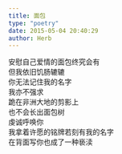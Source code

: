 ```yaml
---  
title: 面包  
type: "poetry"  
date: 2015-05-04 20:40:29  
author: Herb  
---  
```

安慰自己爱情的面包终究会有  
但我依旧饥肠辘辘  
你无法记住我的名字  
我亦不强求  
跪在非洲大地的剪影上  
也不会长出面包树  
虔诚呼唤你  
我拿着许愿的铭牌若刻有我的名字  
在背面写你也成了一种亵渎